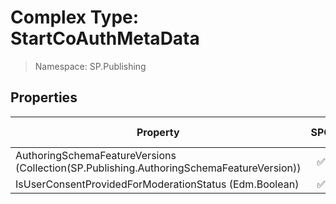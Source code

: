 # Complex Type: StartCoAuthMetaData

> Namespace: SP.Publishing

## Properties

Property | SPO | SP 2019 | SP 2016 | SP 2013
----------|:---:|:-------:|:-------:|:-------:
AuthoringSchemaFeatureVersions (Collection(SP.Publishing.AuthoringSchemaFeatureVersion)) | ✅ | ❌ | ❌ | ❌
IsUserConsentProvidedForModerationStatus (Edm.Boolean) | ✅ | ❌ | ❌ | ❌